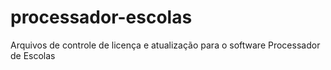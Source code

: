 # processador-escolas
Arquivos de controle de licença e atualização para o software Processador de Escolas
